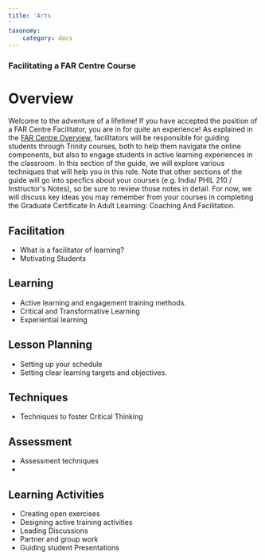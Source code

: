 ```yaml
---
title: 'Arts
'
taxonomy:
    category: docs
---
```


### Facilitating a FAR Centre Course

# Overview

Welcome to the adventure of a lifetime!  If you have accepted the position of a FAR Centre Facilitator, you are in for quite an experience!  As explained in the [FAR Centre Overview](https://far.twu.ca/guides/about-twu/far-centres), facilitators will be responsible for guiding students through Trinity courses, both to help them navigate the online components, but also to engage students in active learning experiences in the classroom.  In this section of the guide, we will explore various techniques that will help you in this role.
Note that other sections of the guide will go into specfics about your courses (e.g. India/ PHIL 210 / Instructor's Notes), so be sure to review those notes in detail.  For now, we will discuss key ideas you may remember from your courses in completing the Graduate Certificate In Adult Learning: Coaching And Facilitation.

## Facilitation
* What is a facilitator of learning?
* Motivating Students

## Learning
* Active learning and engagement training methods.
* Critical and Transformative Learning
* Experiential learning

## Lesson Planning
* Setting up your schedule
* Setting clear learning targets and objectives.


## Techniques
* Techniques to foster Critical Thinking

## Assessment
* Assessment techniques
*

## Learning Activities
* Creating open exercises
* Designing active training activities
* Leading Discussions
* Partner and group work
* Guiding student Presentations
